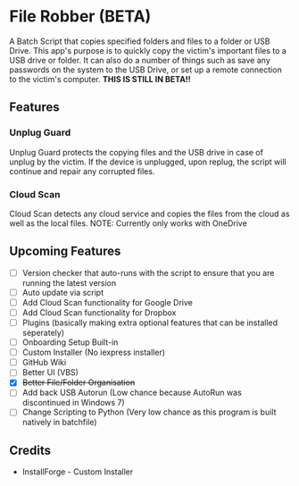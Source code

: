# File Robber (BETA)
A Batch Script that copies specified folders and files to a folder or USB Drive. This app's purpose is to quickly copy the victim's important files to a USB drive or folder. It can also do a number of things such as save any passwords on the system to the USB Drive, or set up a remote connection to the victim's computer.
**THIS IS STILL IN BETA!!**

## Features
### Unplug Guard
Unplug Guard protects the copying files and the USB drive in case of unplug by the victim.
If the device is unplugged, upon replug, the script will continue and repair any corrupted files.

### Cloud Scan
Cloud Scan detects any cloud service and copies the files from the cloud as well as the local files.
NOTE: Currently only works with OneDrive

## Upcoming Features
- [ ] Version checker that auto-runs with the script to ensure that you are running the latest version
- [ ] Auto update via script
- [ ] Add Cloud Scan functionality for Google Drive
- [ ] Add Cloud Scan functionality for Dropbox
- [ ] Plugins (basically making extra optional features that can be installed seperately)
- [ ] Onboarding Setup Built-in
- [ ] Custom Installer (No iexpress installer)
- [ ] GitHub Wiki
- [ ] Better UI (VBS)
- [x] ~~Better File/Folder Organisation~~
- [ ] Add back USB Autorun (Low chance because AutoRun was discontinued in Windows 7)
- [ ] Change Scripting to Python (Very low chance as this program is built natively in batchfile)

## Credits
- InstallForge - Custom Installer